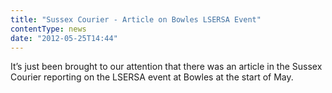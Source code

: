 ```yaml
---
title: "Sussex Courier - Article on Bowles LSERSA Event"
contentType: news
date: "2012-05-25T14:44"
---
```


It’s just been brought to our attention that there was an article in the Sussex Courier reporting
on the LSERSA event at Bowles at the start of May.
